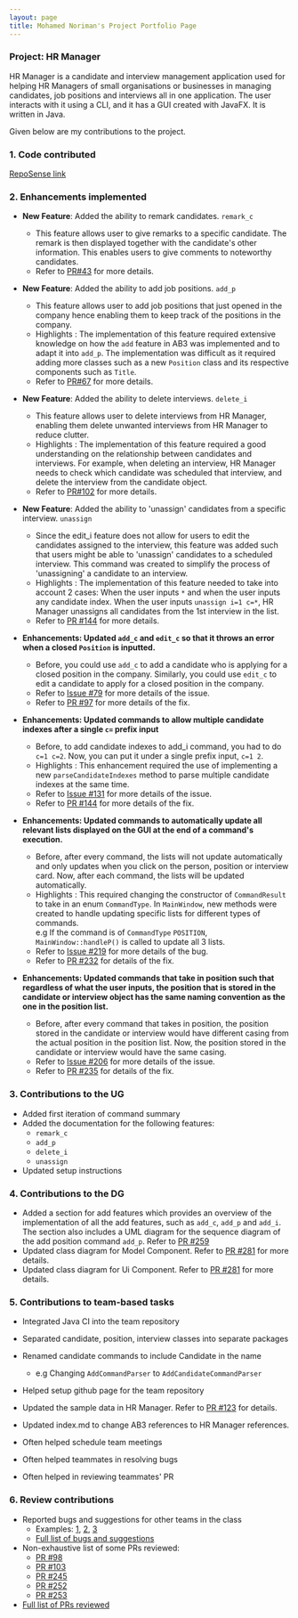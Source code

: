```yaml
---
layout: page
title: Mohamed Noriman's Project Portfolio Page
---
```


### Project: HR Manager

HR Manager is a candidate and interview management application used for helping HR Managers of small organisations
or businesses in managing candidates, job positions and interviews all in one application.
The user interacts with it using a CLI, and it has a GUI created with JavaFX. It is written in Java.

Given below are my contributions to the project.

### 1. Code contributed
[RepoSense link](https://nus-cs2103-ay2122s1.github.io/tp-dashboard/?search=seaweed&sort=groupTitle&sortWithin=title&timeframe=commit&mergegroup=&groupSelect=groupByRepos&breakdown=true&checkedFileTypes=docs~functional-code~test-code~other&since=2021-09-17&tabOpen=true&tabType=authorship&tabAuthor=seaweediman&tabRepo=AY2122S1-CS2103T-W13-1%2Ftp%5Bmaster%5D&authorshipIsMergeGroup=false&authorshipFileTypes=docs~functional-code~test-code&authorshipIsBinaryFileTypeChecked=false)

### 2. Enhancements implemented
* **New Feature**: Added the ability to remark candidates. `remark_c`
  * This feature allows user to give remarks to a specific candidate. The remark is then displayed together with the 
  candidate's other information. This enables users to give comments to noteworthy candidates.
  * Refer to [PR#43](https://github.com/AY2122S1-CS2103T-W13-1/tp/pull/43) for more details.

* **New Feature**: Added the ability to add job positions. `add_p`
  * This feature allows user to add job positions that just opened in the company hence enabling them to keep track 
  of the positions in the company.
  * Highlights : The implementation of this feature required extensive knowledge on how the `add` feature in AB3 was implemented and to adapt it into `add_p`. 
    The implementation was difficult as it required adding more classes such as a new `Position` class and its respective components such as `Title`.
  * Refer to [PR#67](https://github.com/AY2122S1-CS2103T-W13-1/tp/pull/67) for more details.

* **New Feature**: Added the ability to delete interviews. `delete_i`
  * This feature allows user to delete interviews from HR Manager, enabling them delete unwanted interviews from 
  HR Manager to reduce clutter.
  * Highlights : The implementation of this feature required a good understanding on the relationship between candidates and interviews. For example, when deleting an interview, HR Manager needs to check which candidate was scheduled that interview, and delete the interview from the candidate object.
  * Refer to [PR#102](https://github.com/AY2122S1-CS2103T-W13-1/tp/pull/102) for more details.

* **New Feature**: Added the ability to 'unassign' candidates from a specific interview. `unassign`
  * Since the edit_i feature does not allow for users to edit the candidates assigned to the interview, this feature
    was added such that users might be able to 'unassign' candidates to a scheduled interview. This command was created
    to simplify the process of 'unassigning' a candidate to an interview.
  * Highlights : The implementation of this feature needed to take into account 2 cases: When the user inputs `*` and when the user inputs any candidate index. When the user inputs `unassign i=1 c=*`, HR Manager unassigns all candidates from the 1st interview in the list.
  * Refer to [PR #144](https://github.com/AY2122S1-CS2103T-W13-1/tp/pull/144) for more details.

* **Enhancements: Updated `add_c` and `edit_c` so that it throws an error when a closed `Position` is inputted.**
  * Before, you could use `add_c` to add a candidate who is applying for a closed position in the company. Similarly, you could use `edit_c` to edit a candidate to apply for a closed position in the company.
  * Refer to [Issue #79](https://github.com/AY2122S1-CS2103T-W13-1/tp/issues/79) for more details of the issue.
  * Refer to [PR #97](https://github.com/AY2122S1-CS2103T-W13-1/tp/pull/97) for more details of the fix.

* **Enhancements: Updated commands to allow multiple candidate indexes after a single `c=` prefix input**
  * Before, to add candidate indexes to add_i command, you had to do `c=1 c=2`. Now, you can put it under a single prefix input, 
   `c=1 2`.
  * Highlights : This enhancement required the use of implementing a new `parseCandidateIndexes` method to parse multiple candidate indexes at the same time.
  * Refer to [Issue #131](https://github.com/AY2122S1-CS2103T-W13-1/tp/issues/131) for more details of the issue.
  * Refer to [PR #144](https://github.com/AY2122S1-CS2103T-W13-1/tp/pull/144) for more details of the fix.

* **Enhancements: Updated commands to automatically update all relevant lists displayed on the GUI at the end of a command's execution.**
  * Before, after every command, the lists will not update automatically and only updates when you click on the person, position or interview card. Now, after each command, the lists will be updated automatically.
  * Highlights : This required changing the constructor of `CommandResult` to take in an enum `CommandType`. In `MainWindow`, new methods were created to handle updating specific lists for different types of commands. <br>
    e.g If the command is of `CommandType` `POSITION`, `MainWindow::handleP()` is called to update all 3 lists.
  * Refer to [Issue #219](https://github.com/AY2122S1-CS2103T-W13-1/tp/issues/219) for more details of the bug.
  * Refer to [PR #232](https://github.com/AY2122S1-CS2103T-W13-1/tp/pull/232) for details of the fix.

* **Enhancements: Updated commands that take in position such that regardless of what the user inputs, the position that is stored in the candidate or interview object has the same naming convention as the one in the position list.**
  * Before, after every command that takes in position, the position stored in the candidate or interview would have different casing from the actual position in the position list. Now, the position stored in the candidate or interview would have the same casing.
  * Refer to [Issue #206](https://github.com/AY2122S1-CS2103T-W13-1/tp/issues/206) for more details of the issue.
  * Refer to [PR #235](https://github.com/AY2122S1-CS2103T-W13-1/tp/pull/235) for details of the fix.

### 3. Contributions to the UG
* Added first iteration of command summary
* Added the documentation for the following features:
  * `remark_c`
  * `add_p`
  * `delete_i`
  * `unassign`
* Updated setup instructions

### 4. Contributions to the DG

* Added a section for add features which provides an overview of the implementation of all the add features, such as
  `add_c`, `add_p` and `add_i`. The section also includes a UML diagram for the sequence diagram of the add
  position command `add_p`. Refer to [PR #259](https://github.com/AY2122S1-CS2103T-W13-1/tp/pull/259)
* Updated class diagram for Model Component. Refer to [PR #281](https://github.com/AY2122S1-CS2103T-W13-1/tp/pull/281) for more details.
* Updated class diagram for Ui Component. Refer to [PR #281](https://github.com/AY2122S1-CS2103T-W13-1/tp/pull/281) for more details.

### 5. Contributions to team-based tasks
* Integrated Java CI into the team repository

* Separated candidate, position, interview classes into separate packages

* Renamed candidate commands to include Candidate in the name
  * e.g Changing `AddCommandParser` to `AddCandidateCommandParser`

* Helped setup github page for the team repository

* Updated the sample data in HR Manager. Refer to [PR #123](https://github.com/AY2122S1-CS2103T-W13-1/tp/pull/123) for details.

* Updated index.md to change AB3 references to HR Manager references.

* Often helped schedule team meetings

* Often helped teammates in resolving bugs

* Often helped in reviewing teammates' PR

### 6. Review contributions
* Reported bugs and suggestions for other teams in the class 
  * Examples: [1](https://github.com/seaweediman/ped/issues/4), [2](https://github.com/seaweediman/ped/issues/3), [3](https://github.com/seaweediman/ped/issues/14)
  * [Full list of bugs and suggestions](https://github.com/seaweediman/ped/issues/)
* Non-exhaustive list of some PRs reviewed:
  * [PR #98](https://github.com/AY2122S1-CS2103T-W13-1/tp/pull/98)
  * [PR #103](https://github.com/AY2122S1-CS2103T-W13-1/tp/pull/103)
  * [PR #245](https://github.com/AY2122S1-CS2103T-W13-1/tp/pull/245)
  * [PR #252](https://github.com/AY2122S1-CS2103T-W13-1/tp/pull/252)
  * [PR #253](https://github.com/AY2122S1-CS2103T-W13-1/tp/pull/253)
* [Full list of PRs reviewed](https://github.com/AY2122S1-CS2103T-W13-1/tp/pulls?q=is%3Apr+is%3Aclosed+reviewed-by%3Aseaweediman)
